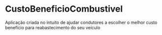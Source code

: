 # CustoBeneficioCombustivel
Aplicação criada no intuito de ajudar condutores a escolher o melhor custo benefício para reabastecimento do seu veículo 
